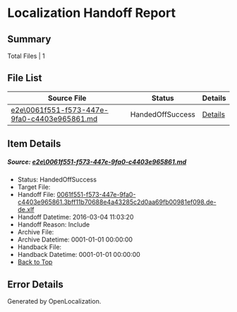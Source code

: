 # <a name='report-top'></a> Localization Handoff Report

## Summary
 Total Files | 1

## File List
 Source File | Status | Details 
 ----------- | ------ | ------- 
 [e2e\0061f551-f573-447e-9fa0-c4403e965861.md](https://github.com/OpenLocalizationTest/oltest/blob/a05194ff035f6c9cf6d7179692003da5e2b181e4/e2e/0061f551-f573-447e-9fa0-c4403e965861.md) | HandedOffSuccess | [Details](#2c19d1b8d86e19b8bc36e548365c2725dd917baa1)

## Item Details
##### <a name='2c19d1b8d86e19b8bc36e548365c2725dd917baa1'></a> Source: [e2e\0061f551-f573-447e-9fa0-c4403e965861.md](https://github.com/OpenLocalizationTest/oltest/blob/a05194ff035f6c9cf6d7179692003da5e2b181e4/e2e/0061f551-f573-447e-9fa0-c4403e965861.md)
* Status: HandedOffSuccess
* Target File: 
* Handoff File: [0061f551-f573-447e-9fa0-c4403e965861.3bff11b70688e4a43285c2d0aa69fb00981ef098.de-de.xlf](https://github.com/OpenLocalizationTestOrg/olhandoff/blob/f4b58c2fa639c42c38f0757389001faf2cd8081b/ol-handoff/OpenLocalizationTestOrg/oltest.de-de/qimu/ht/0061f551-f573-447e-9fa0-c4403e965861.3bff11b70688e4a43285c2d0aa69fb00981ef098.de-de.xlf)
* Handoff Datetime: 2016-03-04 11:03:20
* Handoff Reason: Include
* Archive File: 
* Archive Datetime: 0001-01-01 00:00:00
* Handback File: 
* Handback Datetime: 0001-01-01 00:00:00
* [Back to Top](#report-top)


## Error Details

Generated by OpenLocalization.
